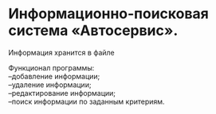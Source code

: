 # Информационно-поисковая система «Автосервис».

Информация хранится в файле

Функционал программы:  
–добавление информации;  
–удаление информации;  
–редактирование информации;  
–поиск информации по заданным критериям.  
